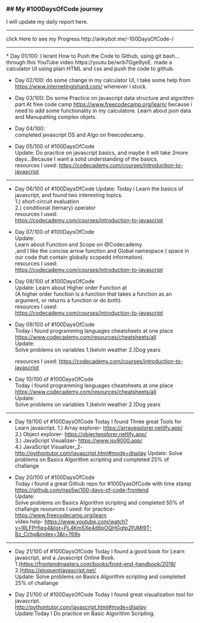 
<h3> ## My #100DaysOfCode journey</h3>

I will update my daily report here.
<hr>
click Here to see my Progress  http://ankybot.me/-100DaysOfCode-/ 
<hr>
<article>
* Day 01/100: 
   I lerant How to Push the Code to Github, using git bash... through this YouTube video https://youtu.be/wrb7Gge9yoE. 
   made a calculator UI using plain HTML and css and push the code to github. <br>

* Day 02/100:
   do some change in my calculator UI, I take some help from https://www.internetingishard.com/ whenever i stuck.

* Day 03/100:
   Do some Practice on javascript data structure and algorithm part At free code camp https://www.freecodecamp.org/learn/ 
   because i need to add some functionality in my calculatore. 
   Learn about json data and Manupalting complex objets. 

* Day 04/100: <br>
   completed javascript DS and Algo on freecodecamp.


* Day 05/100 of #100DaysOfCode  
   Update:
   Do practice on javascript basics, and maybe it will take 2more days...Because I want a solid understanding of the basics.<br>
   resources I used:
   https://codecademy.com/courses/introduction-to-javascript

<hr>

* Day 06/100 of #100DaysOfCode 
   Update:
   Today i Learn the basics of javascript, and found two interesting topics.<br>
  1.) short-circuit evaluation<br>
  2.) conditional (ternary) operator<br>
     resources I used:<br>
     https://codecademy.com/courses/introduction-to-javascript<br>
 

* Day 07/100 of #100DaysOfCode <br>
   Update:<br>
   Learn about Function and Scope on @Codecademy<br>
   ,and I like the concise arrow function and Global namespace ( space in our code that contain globally scopedd information).<br>
   resources I used:<br>
   https://codecademy.com/courses/introduction-to-javascript<br>
   
* Day 08/100 of #100DaysOfCode <br>
   Update:
   Learn about Higher order Function at<br>
   (A higher order function is a function that takes a function as an argument, or returns a function or do both).<br>
   resources I used:<br>
   https://codecademy.com/courses/introduction-to-javascript<br>
   

* Day 09/100 of #100DaysOfCode <br>
   Today i found programming languages cheatsheets at one place https://www.codecademy.com/resources/cheatsheets/all <br>
   Update: <br>
   Solve problems on variables
   1.)kelvin weather
   2.)Dog years
   
   resources I used:
   https://codecademy.com/courses/introduction-to-javascript

* Day 10/100 of #100DaysOfCode <br>
   Today i found programming languages cheatsheets at one place https://www.codecademy.com/resources/cheatsheets/all <br>
   Update: <br>
   Solve problems on variables
   1.)kelvin weather
   2.)Dog years

<hr>

* Day 19/100 of #100DaysOfCode 
   Today I found Three great Tools for Learn javascript.
   1.) Array explorer-  https://arrayexplorer.netlify.app/<br>
   2.) Object explorer- https://objectexplorer.netlify.app/<br>
   3.) JavaScript Visualizer- https://www.jsv9000.app/<br>
   4.) JavaScript Visualizer_2- http://pythontutor.com/javascript.html#mode=display
   Update:
   Solve problems on Basics Algorithm scripting and completed 25% of challange<br>


* Day 20/100 of #100DaysOfCode <br>
   Today i found a great  Github repo for #100DyasOfCode with time stamp https://github.com/nas5w/100-days-of-code-frontend <br>
   Update: <br>
   Solve problems on Basics Algorithm scripting and completed 50% of challange
   resources I used:
   for practice- https://www.freecodecamp.org/learn<br>
   video help- https://www.youtube.com/watch?v=lRLFPrfieg4&list=PL4KmSXe4d6pOQHGgtp2PJMI9T-Bz_Cchg&index=3&t=769s
<hr>

* Day 21/100 of #100DaysOfCode 
   Today I found a good book for Learn javascript, and a Javascript Online Book.
   1.)https://frontendmasters.com/books/front-end-handbook/2019/<br>
   2.)https://eloquentjavascript.net/<br>
   Update:
   Solve problems on Basics Algorithm scripting and completed 25% of challange


* Day 21/100 of #100DaysOfCode 
   Today I found great visualization tool for javascript.<br>
   http://pythontutor.com/javascript.html#mode=display<br>
   Update:Today I  Do practice on Basic  Algorithm Scripting.

 

</article>
